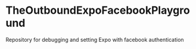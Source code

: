 # TheOutboundExpoFacebookPlayground
Repository for debugging and setting Expo with facebook authentication
